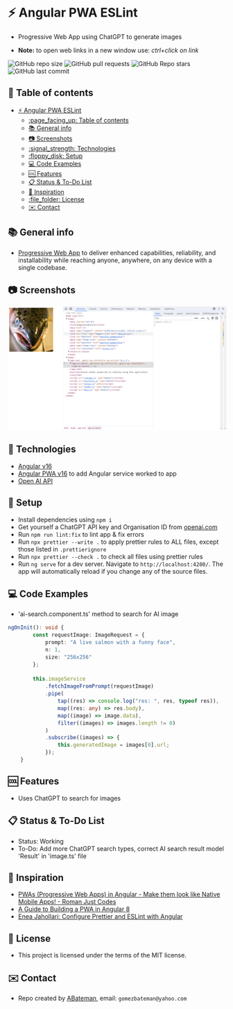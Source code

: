 # :zap: Angular PWA ESLint

* Progressive Web App using ChatGPT to generate images

* **Note:** to open web links in a new window use: _ctrl+click on link_

![GitHub repo size](https://img.shields.io/github/repo-size/AndrewJBateman/angular-pwa-eslint?style=plastic)
![GitHub pull requests](https://img.shields.io/github/issues-pr/AndrewJBateman/angular-pwa-eslint?style=plastic)
![GitHub Repo stars](https://img.shields.io/github/stars/AndrewJBateman/angular-pwa-eslint?style=plastic)
![GitHub last commit](https://img.shields.io/github/last-commit/AndrewJBateman/angular-pwa-eslint?style=plastic)

## :page_facing_up: Table of contents

* [:zap: Angular PWA ESLint](#zap-angular-pwa-eslint)
  * [:page\_facing\_up: Table of contents](#page_facing_up-table-of-contents)
  * [:books: General info](#books-general-info)
  * [:camera: Screenshots](#camera-screenshots)
  * [:signal\_strength: Technologies](#signal_strength-technologies)
  * [:floppy\_disk: Setup](#floppy_disk-setup)
  * [:computer: Code Examples](#computer-code-examples)
  * [:cool: Features](#cool-features)
  * [:clipboard: Status \& To-Do List](#clipboard-status--to-do-list)
  * [:clap: Inspiration](#clap-inspiration)
  * [:file\_folder: License](#file_folder-license)
  * [:envelope: Contact](#envelope-contact)

## :books: General info

* [Progressive Web App](https://web.dev/progressive-web-apps/) to deliver enhanced capabilities, reliability, and installability while reaching anyone, anywhere, on any device with a single codebase.

## :camera: Screenshots

![Example screenshot](./imgs/ai-image.png)

## :signal_strength: Technologies

* [Angular v16](https://angular.io/)
* [Angular PWA v16](https://angular.io/guide/service-worker-getting-started) to add Angular service worked to app
* [Open AI API](https://platform.openai.com/docs/api-reference/introduction)

## :floppy_disk: Setup

* Install dependencies using `npm i`
* Get yourself a ChatGPT API key and Organisation ID from [openai.com](https://platform.openai.com/docs/api-reference)
* Run `npm run lint:fix` to lint app & fix errors
* Run `npx prettier --write .` to apply prettier rules to ALL files, except those listed in `.prettierignore`
* Run `npx prettier --check .` to check all files using prettier rules
* Run `ng serve` for a dev server. Navigate to `http://localhost:4200/`. The app will automatically reload if you change any of the source files.

## :computer: Code Examples

* 'ai-search.component.ts' method to search for AI image

```typescript
ngOnInit(): void {
		const requestImage: ImageRequest = {
			prompt: "A live salmon with a funny face",
			n: 1,
			size: "256x256"
		};

		this.imageService
			.fetchImageFromPrompt(requestImage)
			.pipe(
				tap((res) => console.log("res: ", res, typeof res)),
				map((res: any) => res.body),
				map((image) => image.data),
				filter((images) => images.length != 0)
			)
			.subscribe((images) => {
				this.generatedImage = images[0].url;
			});
	}
```

## :cool: Features

* Uses ChatGPT to search for images

## :clipboard: Status & To-Do List

* Status: Working
* To-Do: Add more ChatGPT search types, correct AI search result model 'Result' in 'image.ts' file

## :clap: Inspiration

* [PWAs (Progressive Web Apps) in Angular - Make them look like Native Mobile Apps! - Roman Just Codes](https://www.youtube.com/watch?v=WgdUGwTE1XU&t=127s)
* [A Guide to Building a PWA in Angular 8](https://levelup.gitconnected.com/a-guide-to-building-a-pwa-in-angular-acea27ae708d)
* [Enea Jahollari: Configure Prettier and ESLint with Angular](https://itnext.io/configure-prettier-and-eslint-with-angular-e7b4ce979cd8)

## :file_folder: License

* This project is licensed under the terms of the MIT license.

## :envelope: Contact

* Repo created by [ABateman](https://github.com/AndrewJBateman), email: `gomezbateman@yahoo.com`
